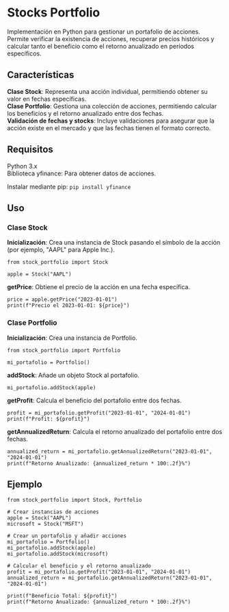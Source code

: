 # Stocks Portfolio
Implementación en Python para gestionar un portafolio de acciones. Permite verificar la existencia de acciones, recuperar precios históricos y calcular tanto el beneficio como el retorno anualizado en períodos específicos.

## Características
**Clase Stock**: Representa una acción individual, permitiendo obtener su valor en fechas específicas.  
**Clase Portfolio**: Gestiona una colección de acciones, permitiendo calcular los beneficios y el retorno anualizado entre dos fechas.  
**Validación de fechas y stocks**: Incluye validaciones para asegurar que la acción existe en el mercado y que las fechas tienen el formato correcto.

## Requisitos
Python 3.x  
Biblioteca yfinance: Para obtener datos de acciones.

Instalar mediante pip:
`pip install yfinance`

## Uso

### Clase Stock
**Inicialización**: Crea una instancia de Stock pasando el símbolo de la acción (por ejemplo, "AAPL" para Apple Inc.).

```
from stock_portfolio import Stock

apple = Stock("AAPL")
```

**getPrice**: Obtiene el precio de la acción en una fecha específica.

```
price = apple.getPrice("2023-01-01")
print(f"Precio el 2023-01-01: ${price}")
```

### Clase Portfolio
**Inicialización**: Crea una instancia de Portfolio.

```
from stock_portfolio import Portfolio

mi_portafolio = Portfolio()
```

**addStock**: Añade un objeto Stock al portafolio.

```
mi_portafolio.addStock(apple)
```

**getProfit**: Calcula el beneficio del portafolio entre dos fechas.

```
profit = mi_portafolio.getProfit("2023-01-01", "2024-01-01")
print(f"Profit: ${profit}")
```
**getAnnualizedReturn**: Calcula el retorno anualizado del portafolio entre dos fechas.

```
annualized_return = mi_portafolio.getAnnualizedReturn("2023-01-01", "2024-01-01")
print(f"Retorno Anualizado: {annualized_return * 100:.2f}%")
```

## Ejemplo
```
from stock_portfolio import Stock, Portfolio

# Crear instancias de acciones
apple = Stock("AAPL")
microsoft = Stock("MSFT")

# Crear un portafolio y añadir acciones
mi_portafolio = Portfolio()
mi_portafolio.addStock(apple)
mi_portafolio.addStock(microsoft)

# Calcular el beneficio y el retorno anualizado
profit = mi_portafolio.getProfit("2023-01-01", "2024-01-01")
annualized_return = mi_portafolio.getAnnualizedReturn("2023-01-01", "2024-01-01")

print(f"Beneficio Total: ${profit}")
print(f"Retorno Anualizado: {annualized_return * 100:.2f}%")
```